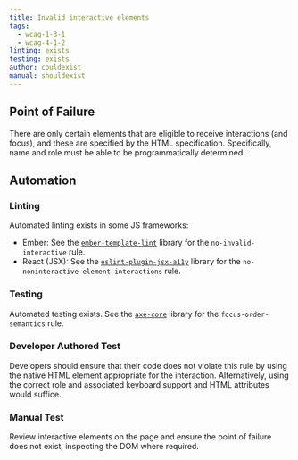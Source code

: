 ```yaml
---
title: Invalid interactive elements
tags:
  - wcag-1-3-1
  - wcag-4-1-2
linting: exists
testing: exists
author: couldexist
manual: shouldexist
---
```


## Point of Failure

There are only certain elements that are eligible to receive interactions (and focus), and these are specified by the HTML specification. Specifically, name and role must be able to be programmatically determined.

## Automation

### Linting

Automated linting exists in some JS frameworks:

* Ember: See the [`ember-template-lint`](https://github.com/ember-template-lint/ember-template-lint) library for the `no-invalid-interactive` rule.
* React (JSX): See the [`eslint-plugin-jsx-a11y`](https://github.com/jsx-eslint/eslint-plugin-jsx-a11y) library for the `no-noninteractive-element-interactions` rule.

### Testing

Automated testing exists. See the [`axe-core`](https://github.com/dequelabs/axe-core) library for the `focus-order-semantics` rule.

### Developer Authored Test

Developers should ensure that their code does not violate this rule by using the native HTML element appropriate for the interaction. Alternatively, using the correct role and associated keyboard support and HTML attributes would suffice.

### Manual Test

Review interactive elements on the page and ensure the point of failure does not exist, inspecting the DOM where required.
